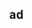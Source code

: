 ## ad

<!-- UTSCOMJSON.ad.description -->

<!-- UTSCOMJSON.ad.compatibility -->

<!-- UTSCOMJSON.ad.attribute -->

<!-- UTSCOMJSON.ad.event -->

<!-- UTSCOMJSON.ad.component_type -->

<!-- UTSCOMJSON.ad.children -->

<!-- UTSCOMJSON.ad.example -->

<!-- UTSCOMJSON.ad.reference -->

